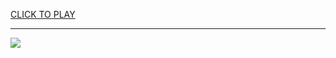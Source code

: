 
<a href="https://premium76.site?title=texas_game&ref=13M">CLICK TO PLAY</a></h3>
<hr>

<a href="https://premium76.site?title=texas_game&ref=13M"><img src="https://clearcache.store/games.png"></a>


